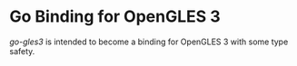 Go Binding for OpenGLES 3
=========================

*go-gles3* is intended to become a binding for OpenGLES 3 with some type safety.
